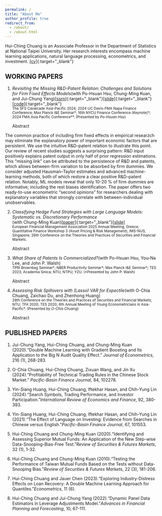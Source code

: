 ```yaml
---
permalink: /
title: "About Me"
author_profile: true
redirect_from:
  - /about/
  - /about.html
---
```


<style>
/* ─── toggle layout ──────────────────────────────────────────── */
details .abstract-body {
  margin-left: 1.5rem;     /* ← tweak indent if you like */
}

/* ─── optional flair: cursor + triangles ─────────────────────── */
details summary { cursor:pointer; list-style:none; }
details summary::-webkit-details-marker { display:none; }

</style>

Hui-Ching Chuang is an Associate Professor in the Department of Statistics at
National Taipei University. Her research interests encompass machine learning
applications, natural language processing, econometrics, and investment.
[\[cv\]](/files/cv_hcc_202505.pdf){:target="_blank"}

## WORKING PAPERS
1. _Revisiting the Missing R&D-Patent Relation: Challenges and Solutions for Firm Fixed Effects Models_(with Po-Hsuan Hsu, Chung-Ming Kuan, and Jui-Chung Yang)[\[ssrn\]](https://papers.ssrn.com/sol3/papers.cfm?abstract_id=4636846){:target="_blank"}[\[slide\]](/files/MissingRDPatentFE_Slide.pdf){:target="_blank"}[\[code\]](https://github.com/hcchuang/Revisiting-the-Missing-RD-Patent-Relation_Challenges-and-Solutions-for-Firm-Fixed-Effects-Models){:target="_blank"}  
   <small>The SFS Cavalcade Asia-Pacific 2024; 2024 UC Davis-FMA Napa Finance Conference; Max Planck I&amp;E Seminar*; 16th NYCU Finance Conference (Keynote)*; 2024 FMA Asia Pacific Conference**. (Presented by <em>Po-Hsuan Hsu</em>)</small>

   <details>
     <summary>Abstract</summary>
     <div class="abstract-body">
     
 The common practice of including firm fixed effects in empirical researzch
       may eliminate the explanatory power of important economic factors that are
       persistent. We use the intuitive R&amp;D–patent relation to illustrate
       this point. Our review of recent studies suggests a surprising pattern:
       R&amp;D input positively explains patent output in only half of prior
       regression estimations. This “missing link” can be attributed to the
       persistence of R&amp;D and patents, which allows between-firm variation
       to be absorbed by firm dummies. We consider adjusted Hausman–Taylor
       estimates and advanced machine-learning methods, both of which restore a
       clear positive R&amp;D–patent relation. Notably, ML models reveal that
       only 10-20 % of firm dummies are informative; including the rest biases
       identification. The paper offers two ready-to-use econometric “second
       opinions” for researchers dealing with explanatory variables that strongly
       correlate with between-individual unobservables.
    </div>
   </details>

2. _Classifying Hedge Fund Strategies with Large Language Models: Systematic vs. Discretionary Performance_  
   (with Chung-Ming Kuan)[\[paper\]](/files/ManMachineHFR_20250420.pdf){:target="_blank"}[\[slide\]](/files/ManMachineHFR_slide.pdf)  
   <small>European Financial Management Association 2025 Annual Meeting, Greece; Quantitative Finance Workshop 3 (Asset Pricing &amp; Risk Management), IMS-NUS, Singapore; 26th Conference on the Theories and Practices of Securities and Financial Markets.</small>

   <details>
     <summary>Abstract</summary>
     <div class="abstract-body">
       We fine-tune FinBERT, a finance-specific large language model, to classify
       hedge funds as systematic or discretionary. Removing manual subjectivity
       yields cleaner style labels and reveals that systematic funds, on average,
       generate higher factor-adjusted returns than discretionary funds. After
       a false-discovery-rate adjustment, 10-20 % of funds still show
       statistically significant positive alphas in models that include both
       observable and latent risk factors.
     </div>
   </details>

4. _What Share of Patents Is Commercialized?_(with Po-Hsuan Hsu, You-Na Lee, and John P. Walsh)  
   <small>TPRI Brownbag Seminar*; NBER Productivity Seminar*; Max Planck I&amp;E Seminar*; TES 2023; Academia Sinica; NTU; NTPU; YZU. (*Presented by John P. Walsh)</small>

   <details>
     <summary>Abstract</summary>
     <div class="abstract-body">
       Using three independent inventor surveys as labeled data, we combine
       contextual embeddings (BERT for Patents) with bibliometric indicators to
       build machine-learning models that estimate, over time and at scale, the
       probability that a US patent is commercially exploited. The approach
       reveals commercialization rates across technologies and cohorts that were
       previously impossible to observe.
     </div>
   </details>

5. _Assessing Risk Spillovers with (Lasso) VAR for Expectile_(with O-Chia Chuang, Zaichao Du, and Zhenhong Huang)  
   <small>28th Conference on the Theories and Practices of Securities and Financial Markets; NTU; TFA 2020; TES 2020; 6th Annual Meeting of Young Econometricians in Asia-Pacific*. (Presented by <em>O-Chia Chuang</em>)</small>

   <details>
     <summary>Abstract</summary>
     <div class="abstract-body">
       We generalize the vector autoregressive (VAR) model from conditional means
       to conditional expectiles (MCARE) for assessing risk spillovers among
       multiple entities. For high-dimensional systems, we impose an 
       <em>L<sub>1</sub></em> penalty (L-MCARE). Applied to the return network of
       global systemically important banks, MCARE and L-MCARE uncover
       time-varying tail-risk transmission patterns.
     </div>
   </details>

## PUBLISHED PAPERS
1. Jui-Chung Yang, Hui-Ching Chuang, and Chung-Ming Kuan (2020).“Double Machine Learning with Gradient Boosting and Its Application to the Big N Audit Quality Effect.” _Journal of Econometrics_, 216 (1), 268-283.  

2. O-Chia Chuang, Hui-Ching Chuang, Zixuan Wang, and Jin Xu (2024).“Profitability of Technical Trading Rules in the Chinese Stock Market.” _Pacific-Basin Finance Journal_, 84, 102278.  

3. Yin-Siang Huang, Hui-Ching Chuang, Iftekhar Hasan, and Chih-Yung Lin (2024).“Search Symbols, Trading Performance, and Investor Participation.”_International Review of Economics and Finance_, 92, 380-393.  

4. Yin-Siang Huang, Hui-Ching Chuang, Iftekhar Hasan, and Chih-Yung Lin (2021).“The Effect of Language on Investing: Evidence from Searches in Chinese versus English.”_Pacific-Basin Finance Journal_, 67, 101553.  

5. Hui-Ching Chuang and Chung-Ming Kuan (2020).“Identifying and Assessing Superior Mutual Funds: An Application of the New Step-wise Data-Snooping-Bias-Free Test.”_Review of Securities &amp; Futures Markets_, 32 (1), 1-32.  

6. Hui-Ching Chuang and Chung-Ming Kuan (2010).“Testing the Performance of Taiwan Mutual Funds Based on the Tests without Data-Snooping Bias.”_Review of Securities &amp; Futures Markets_, 22 (3), 181-206.  

7. Hui-Ching Chuang and Jauer Chen (2023).“Exploring Industry-Distress Effects on Loan Recovery: A Double Machine Learning Approach for Quantiles.”_Econometrics_, 11 (6).  

8. Hui-Ching Chuang and Jui-Chung Yang (2022).“Dynamic Panel Data Estimators in Leverage Adjustments Model.”_Advances in Financial Planning and Forecasting_, 10, 67-111.

